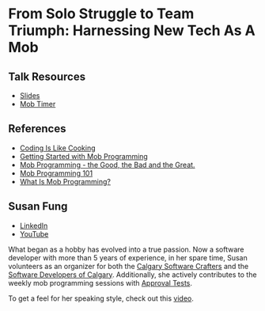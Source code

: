 # From Solo Struggle to Team Triumph: Harnessing New Tech As A Mob

## Talk Resources
* [Slides](https://www.canva.com/design/DAGTekfDxOg/qepIO6eoUKd-e52fNAKjkw/edit)
* [Mob Timer](https://mobti.me/)

## References
* [Coding Is Like Cooking](https://coding-is-like-cooking.info/2016/09/mob-programming-strong-style-pairing/)
* [Getting Started with Mob Programming](https://www.agileconnection.com/article/getting-started-mob-programming)
* [Mob Programming - the Good, the Bad and the Great.](https://underthehood.meltwater.com/blog/2016/06/01/mob-programming/)
* [Mob Programming 101](https://www.pluralsight.com/resources/blog/software-development/mob-programming-101)
* [What Is Mob Programming?](https://www.baeldung.com/cs/mob-programming)

## Susan Fung<!-- include: Susan.md -->

* [LinkedIn](https://www.linkedin.com/in/susan-fung/)
* [YouTube](https://www.youtube.com/@susanfung)

What began as a hobby has evolved into a true passion. Now a software developer with more than 5 years of experience, in her spare time, Susan volunteers as an organizer for both the [Calgary Software Crafters](https://www.meetup.com/Calgary-Software-Crafters/) and the [Software Developers of Calgary](https://www.meetup.com/software-developers-of-calgary/). Additionally, she actively contributes to the weekly mob programming sessions with [Approval Tests](https://github.com/approvals/ApprovalTests.Python/blob/main/docs/Contribute.md).

To get a feel for her speaking style, check out this [video](https://youtu.be/_fciA6YnqOo?si=9ay5gSXbHwuXHlcc).<!-- endInclude -->
